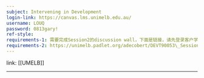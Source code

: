 ```yaml
---
subject: Intervening in Development
login-link: https://canvas.lms.unimelb.edu.au/
username: LOUQ
password: 0813gary!
ref-style: 
requirements-1: 需要完成Session2的discussion wall，下面是链接，请先登录客户学校的LMS然后从session 2的入口进.
requirements-2: https://unimelb.padlet.org/adecobert/DEVT90053\_Session2\_DiscussionWall
---
```

link: [[UMELB]]

---

